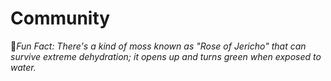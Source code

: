 # Community

:cactus:_Fun Fact: There's a kind of moss known as "Rose of Jericho" that can survive extreme dehydration; it opens up and turns green when exposed to water._
